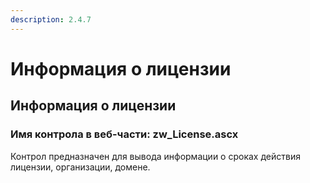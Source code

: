 ```yaml
---
description: 2.4.7
---
```


# Информация о лицензии

## Информация о лицензии

### Имя контрола в веб-части: zw\_License.ascx

Контрол предназначен для вывода информации о сроках действия лицензии, организации, домене.

